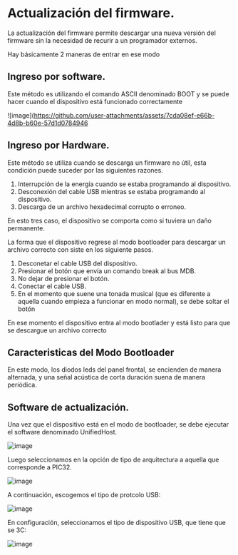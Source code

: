 # Actualización del firmware.

La actualización del firmware permite descargar una nueva versión del firmware sin la necesidad de recurir a un programador externos.

Hay básicamente 2 maneras de entrar en ese modo

## Ingreso por software.

Este método es utilizando el comando ASCII denominado BOOT y se puede hacer cuando el dispositivo está funcionado correctamente

![image](https://github.com/user-attachments/assets/7cda08ef-e66b-4d8b-b60e-57d1d0784946

## Ingreso por Hardware.

Este método se utiliza cuando se descarga un firmware no útil, esta condición puede suceder por las siguientes razones.

1. Interrupción de la energía cuando se estaba programando al dispositivo. 
2. Desconexión del cable USB mientras se estaba programando al dispositivo.
3. Descarga de un archivo hexadecimal corrupto o erroneo.

En esto tres caso, el dispositivo se comporta como si tuviera un daño permanente.

La forma que el dispositivo regrese al modo bootloader para descargar un archivo correcto con siste en los siguiente pasos.

1. Desconetar el cable USB del dispositivo.
2. Presionar el botón que envía un comando break al bus MDB.
3. No dejar de presionar el botón.
4. Conectar el cable USB.
5. En el momento que suene una tonada musical (que es diferente a aquella cuando empieza a funcionar en modo normal), se debe soltar el botón

En ese momento el dispositivo entra al modo bootlader y está listo para que se descargue un archivo correcto

## Caracteristicas del Modo Bootloader

En este modo, los diodos leds del panel frontal, se encienden de manera alternada, y una señal acústica de corta duración suena de manera periódica.

## Software de actualización.

Una vez que el dispositivo está en el modo de bootloader, se debe ejecutar el software denominado UnifiedHost.

![image](https://github.com/user-attachments/assets/245190b3-e495-4238-b91f-3f68e8a6ba49)

Luego seleccionamos en la opción de tipo de arquitectura a aquella que corresponde a PIC32.

![image](https://github.com/user-attachments/assets/1a8d0ad5-7650-4b36-9634-dcd0d32e6696)

A continuación, escogemos el tipo de protcolo USB:

![image](https://github.com/user-attachments/assets/c27dd808-1470-49cf-9297-3772a929745f)

En configuración, seleccionamos el tipo de dispositivo USB, que tiene que se 3C:

![image](https://github.com/user-attachments/assets/1043fa4e-a5a0-4d7b-aa33-018303c4333c)





